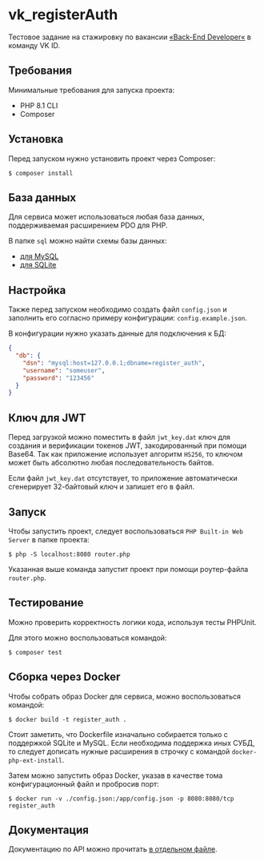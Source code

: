 # vk_registerAuth

Тестовое задание на стажировку по вакансии [«Back-End Developer«](https://internship.vk.company/vacancy/783) в команду VK ID.

## Требования

Минимальные требования для запуска проекта:
- PHP 8.1 CLI
- Composer

## Установка

Перед запуском нужно установить проект через Composer:

```shell
$ composer install
```

## База данных

Для сервиса может использоваться любая база данных, поддерживаемая расширением PDO для PHP.

В папке `sql` можно найти схемы базы данных:
- [для MySQL](https://github.com/Encritary/vk_registerAuth/blob/main/sql/mysql_schema.sql)
- [для SQLite](https://github.com/Encritary/vk_registerAuth/blob/main/sql/sqlite_schema.sql)

## Настройка

Также перед запуском необходимо создать файл `config.json` и заполнить его согласно примеру конфигурации: `config.example.json`.

В конфигурации нужно указать данные для подключения к БД:

```json
{
  "db": {
    "dsn": "mysql:host=127.0.0.1;dbname=register_auth",
    "username": "someuser",
    "password": "123456"
  }
}
```

## Ключ для JWT

Перед загрузкой можно поместить в файл `jwt_key.dat` ключ для создания и верификации 
токенов JWT, закодированный при помощи Base64. Так как приложение использует алгоритм `HS256`, то ключом может быть
абсолютно любая последовательность байтов.

Если файл `jwt_key.dat` отсутствует, то приложение автоматически сгенерирует 32-байтовый ключ и запишет его в файл.

## Запуск

Чтобы запустить проект, следует воспользоваться ``PHP Built-in Web Server`` в папке проекта:

```shell
$ php -S localhost:8080 router.php
```

Указанная выше команда запустит проект при помощи роутер-файла ``router.php``.

## Тестирование

Можно проверить корректность логики кода, используя тесты PHPUnit.

Для этого можно воспользоваться командой:

```shell
$ composer test
```

## Сборка через Docker

Чтобы собрать образ Docker для сервиса, можно воспользоваться командой:

```shell
$ docker build -t register_auth .
```

Стоит заметить, что Dockerfile изначально собирается только с поддержкой SQLite и MySQL.
Если необходима поддержка иных СУБД, то следует дописать нужные расширения в строчку с командой `docker-php-ext-install`.

Затем можно запустить образ Docker, указав в качестве тома конфигурационный файл и пробросив порт:

```shell
$ docker run -v ./config.json:/app/config.json -p 8080:8080/tcp register_auth
```

## Документация

Документацию по API можно прочитать [в отдельном файле](https://github.com/Encritary/vk_registerAuth/blob/main/API.md).